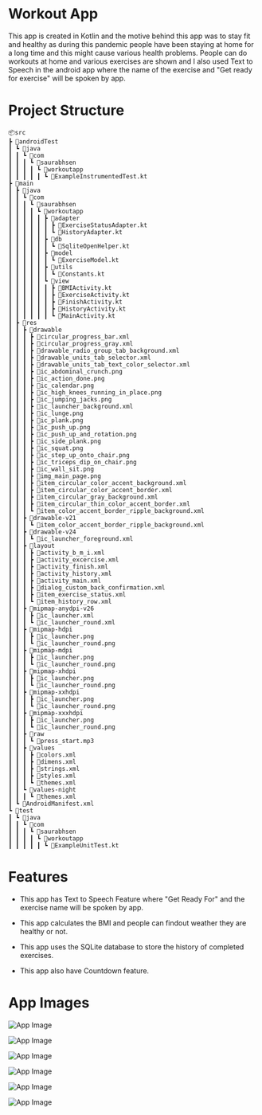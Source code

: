 # Workout App

This app is created in Kotlin and the motive behind this app was to stay fit and healthy as during this pandemic people have been staying at home for a long time and this might cause various health problems. People can do workouts at home and various exercises are shown and I also used Text to Speech in the android app where the name of the exercise and "Get ready for exercise" will be spoken by app.


# Project Structure

    📦src
    ┣ 📂androidTest
    ┃ ┗ 📂java
    ┃ ┃ ┗ 📂com
    ┃ ┃ ┃ ┗ 📂saurabhsen
    ┃ ┃ ┃ ┃ ┗ 📂workoutapp
    ┃ ┃ ┃ ┃ ┃ ┗ 📜ExampleInstrumentedTest.kt
    ┣ 📂main
    ┃ ┣ 📂java
    ┃ ┃ ┗ 📂com
    ┃ ┃ ┃ ┗ 📂saurabhsen
    ┃ ┃ ┃ ┃ ┗ 📂workoutapp
    ┃ ┃ ┃ ┃ ┃ ┣ 📂adapter
    ┃ ┃ ┃ ┃ ┃ ┃ ┣ 📜ExerciseStatusAdapter.kt
    ┃ ┃ ┃ ┃ ┃ ┃ ┗ 📜HistoryAdapter.kt
    ┃ ┃ ┃ ┃ ┃ ┣ 📂db
    ┃ ┃ ┃ ┃ ┃ ┃ ┗ 📜SqliteOpenHelper.kt
    ┃ ┃ ┃ ┃ ┃ ┣ 📂model
    ┃ ┃ ┃ ┃ ┃ ┃ ┗ 📜ExerciseModel.kt
    ┃ ┃ ┃ ┃ ┃ ┣ 📂utils
    ┃ ┃ ┃ ┃ ┃ ┃ ┗ 📜Constants.kt
    ┃ ┃ ┃ ┃ ┃ ┗ 📂view
    ┃ ┃ ┃ ┃ ┃ ┃ ┣ 📜BMIActivity.kt
    ┃ ┃ ┃ ┃ ┃ ┃ ┣ 📜ExerciseActivity.kt
    ┃ ┃ ┃ ┃ ┃ ┃ ┣ 📜FinishActivity.kt
    ┃ ┃ ┃ ┃ ┃ ┃ ┣ 📜HistoryActivity.kt
    ┃ ┃ ┃ ┃ ┃ ┃ ┗ 📜MainActivity.kt
    ┃ ┣ 📂res
    ┃ ┃ ┣ 📂drawable
    ┃ ┃ ┃ ┣ 📜circular_progress_bar.xml
    ┃ ┃ ┃ ┣ 📜circular_progress_gray.xml
    ┃ ┃ ┃ ┣ 📜drawable_radio_group_tab_background.xml
    ┃ ┃ ┃ ┣ 📜drawable_units_tab_selector.xml
    ┃ ┃ ┃ ┣ 📜drawable_units_tab_text_color_selector.xml
    ┃ ┃ ┃ ┣ 📜ic_abdominal_crunch.png
    ┃ ┃ ┃ ┣ 📜ic_action_done.png
    ┃ ┃ ┃ ┣ 📜ic_calendar.png
    ┃ ┃ ┃ ┣ 📜ic_high_knees_running_in_place.png
    ┃ ┃ ┃ ┣ 📜ic_jumping_jacks.png
    ┃ ┃ ┃ ┣ 📜ic_launcher_background.xml
    ┃ ┃ ┃ ┣ 📜ic_lunge.png
    ┃ ┃ ┃ ┣ 📜ic_plank.png
    ┃ ┃ ┃ ┣ 📜ic_push_up.png
    ┃ ┃ ┃ ┣ 📜ic_push_up_and_rotation.png
    ┃ ┃ ┃ ┣ 📜ic_side_plank.png
    ┃ ┃ ┃ ┣ 📜ic_squat.png
    ┃ ┃ ┃ ┣ 📜ic_step_up_onto_chair.png
    ┃ ┃ ┃ ┣ 📜ic_triceps_dip_on_chair.png
    ┃ ┃ ┃ ┣ 📜ic_wall_sit.png
    ┃ ┃ ┃ ┣ 📜img_main_page.png
    ┃ ┃ ┃ ┣ 📜item_circular_color_accent_background.xml
    ┃ ┃ ┃ ┣ 📜item_circular_color_accent_border.xml
    ┃ ┃ ┃ ┣ 📜item_circular_gray_background.xml
    ┃ ┃ ┃ ┣ 📜item_circular_thin_color_accent_border.xml
    ┃ ┃ ┃ ┗ 📜item_color_accent_border_ripple_background.xml
    ┃ ┃ ┣ 📂drawable-v21
    ┃ ┃ ┃ ┗ 📜item_color_accent_border_ripple_background.xml
    ┃ ┃ ┣ 📂drawable-v24
    ┃ ┃ ┃ ┗ 📜ic_launcher_foreground.xml
    ┃ ┃ ┣ 📂layout
    ┃ ┃ ┃ ┣ 📜activity_b_m_i.xml
    ┃ ┃ ┃ ┣ 📜activity_excercise.xml
    ┃ ┃ ┃ ┣ 📜activity_finish.xml
    ┃ ┃ ┃ ┣ 📜activity_history.xml
    ┃ ┃ ┃ ┣ 📜activity_main.xml
    ┃ ┃ ┃ ┣ 📜dialog_custom_back_confirmation.xml
    ┃ ┃ ┃ ┣ 📜item_exercise_status.xml
    ┃ ┃ ┃ ┗ 📜item_history_row.xml
    ┃ ┃ ┣ 📂mipmap-anydpi-v26
    ┃ ┃ ┃ ┣ 📜ic_launcher.xml
    ┃ ┃ ┃ ┗ 📜ic_launcher_round.xml
    ┃ ┃ ┣ 📂mipmap-hdpi
    ┃ ┃ ┃ ┣ 📜ic_launcher.png
    ┃ ┃ ┃ ┗ 📜ic_launcher_round.png
    ┃ ┃ ┣ 📂mipmap-mdpi
    ┃ ┃ ┃ ┣ 📜ic_launcher.png
    ┃ ┃ ┃ ┗ 📜ic_launcher_round.png
    ┃ ┃ ┣ 📂mipmap-xhdpi
    ┃ ┃ ┃ ┣ 📜ic_launcher.png
    ┃ ┃ ┃ ┗ 📜ic_launcher_round.png
    ┃ ┃ ┣ 📂mipmap-xxhdpi
    ┃ ┃ ┃ ┣ 📜ic_launcher.png
    ┃ ┃ ┃ ┗ 📜ic_launcher_round.png
    ┃ ┃ ┣ 📂mipmap-xxxhdpi
    ┃ ┃ ┃ ┣ 📜ic_launcher.png
    ┃ ┃ ┃ ┗ 📜ic_launcher_round.png
    ┃ ┃ ┣ 📂raw
    ┃ ┃ ┃ ┗ 📜press_start.mp3
    ┃ ┃ ┣ 📂values
    ┃ ┃ ┃ ┣ 📜colors.xml
    ┃ ┃ ┃ ┣ 📜dimens.xml
    ┃ ┃ ┃ ┣ 📜strings.xml
    ┃ ┃ ┃ ┣ 📜styles.xml
    ┃ ┃ ┃ ┗ 📜themes.xml
    ┃ ┃ ┗ 📂values-night
    ┃ ┃ ┃ ┗ 📜themes.xml
    ┃ ┗ 📜AndroidManifest.xml
    ┗ 📂test
    ┃ ┗ 📂java
    ┃ ┃ ┗ 📂com
    ┃ ┃ ┃ ┗ 📂saurabhsen
    ┃ ┃ ┃ ┃ ┗ 📂workoutapp
    ┃ ┃ ┃ ┃ ┃ ┗ 📜ExampleUnitTest.kt


# Features

* This app has Text to Speech Feature where "Get Ready For" and the exercise name will be spoken by app.

* This app calculates the BMI and people can findout weather they are healthy or not.

* This app uses the SQLite database to store the history of completed exercises.

* This app also have Countdown feature.


# App Images 

![App Image](https://github.com/saurabhsen24/WorkoutApp/blob/master/AppImages/Workout_1.jpg?raw=true)

![App Image](https://github.com/saurabhsen24/WorkoutApp/blob/master/AppImages/Workout_2.jpg?raw=true)

![App Image](https://github.com/saurabhsen24/WorkoutApp/blob/master/AppImages/Workout_3.jpg?raw=true)

![App Image](https://github.com/saurabhsen24/WorkoutApp/blob/master/AppImages/Workout_4.jpg?raw=true)

![App Image](https://github.com/saurabhsen24/WorkoutApp/blob/master/AppImages/Workout_5.jpg?raw=true)

![App Image](https://github.com/saurabhsen24/WorkoutApp/blob/master/AppImages/Workout_6.jpg?raw=true)
